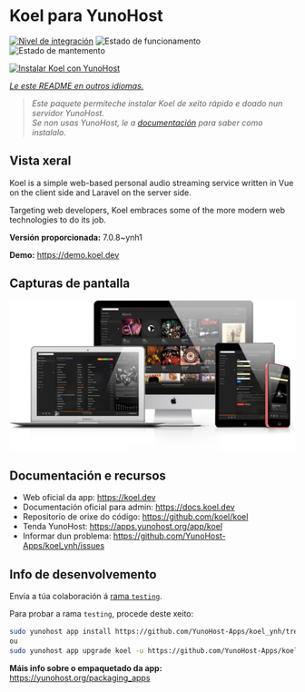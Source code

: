 <!--
NOTA: Este README foi creado automáticamente por <https://github.com/YunoHost/apps/tree/master/tools/readme_generator>
NON debe editarse manualmente.
-->

# Koel para YunoHost

[![Nivel de integración](https://dash.yunohost.org/integration/koel.svg)](https://ci-apps.yunohost.org/ci/apps/koel/) ![Estado de funcionamento](https://ci-apps.yunohost.org/ci/badges/koel.status.svg) ![Estado de mantemento](https://ci-apps.yunohost.org/ci/badges/koel.maintain.svg)

[![Instalar Koel con YunoHost](https://install-app.yunohost.org/install-with-yunohost.svg)](https://install-app.yunohost.org/?app=koel)

*[Le este README en outros idiomas.](./ALL_README.md)*

> *Este paquete permíteche instalar Koel de xeito rápido e doado nun servidor YunoHost.*  
> *Se non usas YunoHost, le a [documentación](https://yunohost.org/install) para saber como instalalo.*

## Vista xeral

Koel is a simple web-based personal audio streaming service written in Vue on the client side and Laravel on the server side.

Targeting web developers, Koel embraces some of the more modern web technologies to do its job.


**Versión proporcionada:** 7.0.8~ynh1

**Demo:** <https://demo.koel.dev>

## Capturas de pantalla

![Captura de pantalla de Koel](./doc/screenshots/showcase.png)

## Documentación e recursos

- Web oficial da app: <https://koel.dev>
- Documentación oficial para admin: <https://docs.koel.dev>
- Repositorio de orixe do código: <https://github.com/koel/koel>
- Tenda YunoHost: <https://apps.yunohost.org/app/koel>
- Informar dun problema: <https://github.com/YunoHost-Apps/koel_ynh/issues>

## Info de desenvolvemento

Envía a túa colaboración á [rama `testing`](https://github.com/YunoHost-Apps/koel_ynh/tree/testing).

Para probar a rama `testing`, procede deste xeito:

```bash
sudo yunohost app install https://github.com/YunoHost-Apps/koel_ynh/tree/testing --debug
ou
sudo yunohost app upgrade koel -u https://github.com/YunoHost-Apps/koel_ynh/tree/testing --debug
```

**Máis info sobre o empaquetado da app:** <https://yunohost.org/packaging_apps>
